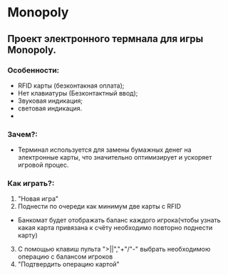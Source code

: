 
# Monopoly

## Проект электронного термнала для игры Monopoly.

### Особенности:
- RFID карты (безконтакная оплата);
- Нет клавиатуры (Безконтактный ввод);
- Звуковая индикация;
- световая индикация.
- 
### Зачем?:
- Терминал используется для замены бумажных денег на электронные карты, что значительно оптимизирует и ускоряет игровой процес. 

### Как играть?:
1. "Новая игра"
2. Поднести по очереди как минимум две карты с RFID
- Банкомат будет отображать баланс каждого игрока(чтобы узнать какая карта привязана к счёту необходимо повторно поднести карту)
3. С помощью клавиш пульта ">||","+"/"-" выбрать необходимою операцию с балансом игроков  
4. "Подтвердить операцию картой"

